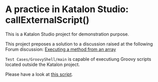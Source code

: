 A practice in Katalon Studio: callExternalScript()
========

This is a Katalon Studio project for demonstration purpose.

This project preposes a solution to a discussion raised at the following Forum discussion:
[Executing a method from an array](https://forum.katalon.com/t/executing-a-method-from-an-array/37473/)


`Test Cases/GroovyShell/main` is capable of executiung Groovy scripts located outside the Katalon project.

Please have a look at [this script](Scripts/GroovyShell/main/Script1576283878899.groovy).
